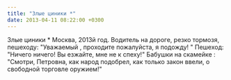 ```yaml
---
title: "Злые циники *"
date: 2013-04-11 08:22:00 +0300
---
```


Злые циники *
Москва, 2013й год.
Водитель на дороге, резко тормозя, пешеходу: "Уважаемый , проходите пожалуйста, я подожду! "
Пешеход: "Ничего ничего! Вы езжайте, мне не к спеху!"
Бабушки на скамейке : "Смотри, Петровна, как народ подобрел, как только закон ввели, о свободной торговле оружием!"

